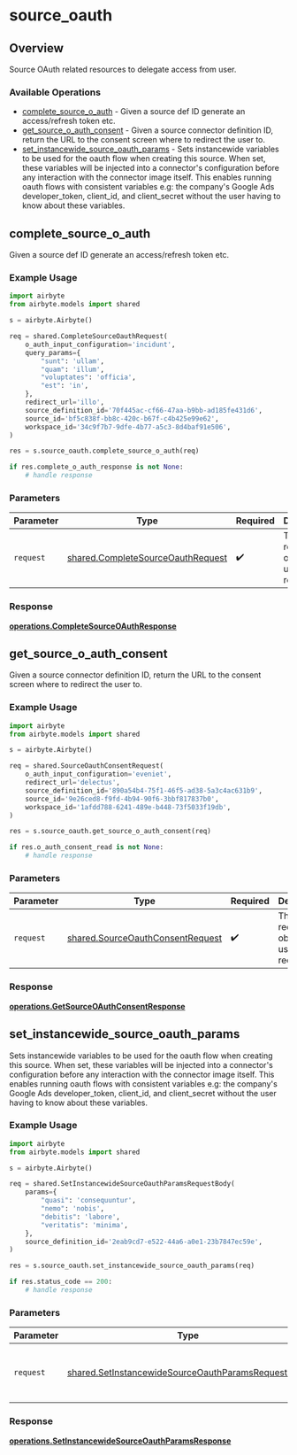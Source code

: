 # source_oauth

## Overview

Source OAuth related resources to delegate access from user.

### Available Operations

* [complete_source_o_auth](#complete_source_o_auth) - Given a source def ID generate an access/refresh token etc.
* [get_source_o_auth_consent](#get_source_o_auth_consent) - Given a source connector definition ID, return the URL to the consent screen where to redirect the user to.
* [set_instancewide_source_oauth_params](#set_instancewide_source_oauth_params) - Sets instancewide variables to be used for the oauth flow when creating this source. When set, these variables will be injected into a connector's configuration before any interaction with the connector image itself. This enables running oauth flows with consistent variables e.g: the company's Google Ads developer_token, client_id, and client_secret without the user having to know about these variables.


## complete_source_o_auth

Given a source def ID generate an access/refresh token etc.

### Example Usage

```python
import airbyte
from airbyte.models import shared

s = airbyte.Airbyte()

req = shared.CompleteSourceOauthRequest(
    o_auth_input_configuration='incidunt',
    query_params={
        "sunt": 'ullam',
        "quam": 'illum',
        "voluptates": 'officia',
        "est": 'in',
    },
    redirect_url='illo',
    source_definition_id='70f445ac-cf66-47aa-b9bb-ad185fe431d6',
    source_id='bf5c838f-bb8c-420c-b67f-c4b425e99e62',
    workspace_id='34c9f7b7-9dfe-4b77-a5c3-8d4baf91e506',
)

res = s.source_oauth.complete_source_o_auth(req)

if res.complete_o_auth_response is not None:
    # handle response
```

### Parameters

| Parameter                                                                              | Type                                                                                   | Required                                                                               | Description                                                                            |
| -------------------------------------------------------------------------------------- | -------------------------------------------------------------------------------------- | -------------------------------------------------------------------------------------- | -------------------------------------------------------------------------------------- |
| `request`                                                                              | [shared.CompleteSourceOauthRequest](../../models/shared/completesourceoauthrequest.md) | :heavy_check_mark:                                                                     | The request object to use for the request.                                             |


### Response

**[operations.CompleteSourceOAuthResponse](../../models/operations/completesourceoauthresponse.md)**


## get_source_o_auth_consent

Given a source connector definition ID, return the URL to the consent screen where to redirect the user to.

### Example Usage

```python
import airbyte
from airbyte.models import shared

s = airbyte.Airbyte()

req = shared.SourceOauthConsentRequest(
    o_auth_input_configuration='eveniet',
    redirect_url='delectus',
    source_definition_id='890a54b4-75f1-46f5-ad38-5a3c4ac631b9',
    source_id='9e26ced8-f9fd-4b94-90f6-3bbf817837b0',
    workspace_id='1afdd788-6241-489e-b448-73f5033f19db',
)

res = s.source_oauth.get_source_o_auth_consent(req)

if res.o_auth_consent_read is not None:
    # handle response
```

### Parameters

| Parameter                                                                            | Type                                                                                 | Required                                                                             | Description                                                                          |
| ------------------------------------------------------------------------------------ | ------------------------------------------------------------------------------------ | ------------------------------------------------------------------------------------ | ------------------------------------------------------------------------------------ |
| `request`                                                                            | [shared.SourceOauthConsentRequest](../../models/shared/sourceoauthconsentrequest.md) | :heavy_check_mark:                                                                   | The request object to use for the request.                                           |


### Response

**[operations.GetSourceOAuthConsentResponse](../../models/operations/getsourceoauthconsentresponse.md)**


## set_instancewide_source_oauth_params

Sets instancewide variables to be used for the oauth flow when creating this source. When set, these variables will be injected into a connector's configuration before any interaction with the connector image itself. This enables running oauth flows with consistent variables e.g: the company's Google Ads developer_token, client_id, and client_secret without the user having to know about these variables.


### Example Usage

```python
import airbyte
from airbyte.models import shared

s = airbyte.Airbyte()

req = shared.SetInstancewideSourceOauthParamsRequestBody(
    params={
        "quasi": 'consequuntur',
        "nemo": 'nobis',
        "debitis": 'labore',
        "veritatis": 'minima',
    },
    source_definition_id='2eab9cd7-e522-44a6-a0e1-23b7847ec59e',
)

res = s.source_oauth.set_instancewide_source_oauth_params(req)

if res.status_code == 200:
    # handle response
```

### Parameters

| Parameter                                                                                                                | Type                                                                                                                     | Required                                                                                                                 | Description                                                                                                              |
| ------------------------------------------------------------------------------------------------------------------------ | ------------------------------------------------------------------------------------------------------------------------ | ------------------------------------------------------------------------------------------------------------------------ | ------------------------------------------------------------------------------------------------------------------------ |
| `request`                                                                                                                | [shared.SetInstancewideSourceOauthParamsRequestBody](../../models/shared/setinstancewidesourceoauthparamsrequestbody.md) | :heavy_check_mark:                                                                                                       | The request object to use for the request.                                                                               |


### Response

**[operations.SetInstancewideSourceOauthParamsResponse](../../models/operations/setinstancewidesourceoauthparamsresponse.md)**

